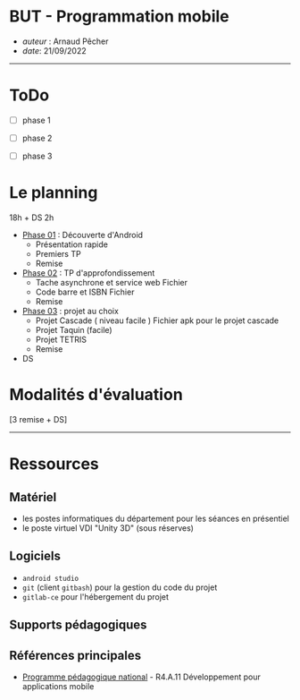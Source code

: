 # BUT - Programmation mobile

* *auteur* : Arnaud Pêcher
* *date*: 21/09/2022

---

# ToDo

- [ ] phase 1
- [ ] phase 2
- [ ] phase 3


# Le planning

18h + DS 2h

* [Phase 01](phases/phase01.md) : Découverte d'Android
    * Présentation rapide 
    * Premiers TP 
    * Remise
* [Phase 02](phases/phase02.md) : TP d'approfondissement
    * Tache asynchrone et service web Fichier
    * Code barre et ISBN Fichier
    * Remise
* [Phase 03](phases/phase03.md) : projet au choix
    * Projet Cascade ( niveau facile ) Fichier apk pour le projet cascade 
    * Projet Taquin (facile) 
    * Projet TETRIS 
    * Remise
* DS 

<!--
* [Séance 01](seances/seance01.md) : environnement de travail et environnement 3d de l'application
   * cours: [Unity et programmation](cours/supportUnity.pdf) 
   * prêt des Oculus Quest
   * configuration des casques ([fiche 9](fiches/9.quest.md))
   * tutoriel "Roll a ball" : adaptation pour la VR
      * projet en mode VR : export dans Oculus ([fiche 6](fiches/6.rv.md)) 
      * gitlab-ce et réalité virtuelle ([fiche 1](fiches/1.gitlab.md))
* [Séance 02](seances/seance02.md): réalisation de la scène 3d et mise en place de la communication réseau
   * début du projet spécifique 
     * environnement 3d ([fiche 2](fiches/2.environnement.md))
     * scripts ([fiche 3](fiches/3.interactions.md))
     * communication réseau  ([fiche 5](fiches/5.reseau.md))
* [Séance 03](seances/seance03.md): interactions avec les contrôleurs, affichage du rythme cardiaque
  * scripts: déplacement et sélection d'objets avec les manettes, avec les touches en mode PC ([fiche 3](fiches/3.interactions.md))
  * affichage du rythme cardiaque dans le moniteur en temps réel
* [Séance 04](seances/seance04.md) : finalisation
   * finalisation du projet et contrôle qualité
   * remise du projet
   * remise du casque
-->

#  Modalités d'évaluation

[3 remise + DS]

---

# Ressources

## Matériel 

* les postes informatiques du département pour les séances en présentiel
* le poste virtuel VDI "Unity 3D" (sous réserves)

## Logiciels

* `android studio`
* `git` (client `gitbash`) pour la gestion du code du projet
* `gitlab-ce` pour l'hébergement du projet

## Supports pédagogiques

<!--
Pour la réalisation du projet, vous disposez d'un ensemble de fiches thématiques contenant les informations nécessaires à la réalisation des différentes fonctionnalités:

* [Fiche 1](fiches/1.gitlab.md): Unity3d & GitLab
* [Fiche 2](fiches/2.environnement.md) : Environnement 3d (terrains, skybox)
* [Fiche 3](fiches/3.interactions.md) : Scripts, Interactions & Gestion des événements (clavier, manette Oculus)
* [Fiche 4](fiches/4.animation.md) : Animation de personnages
* [Fiche 5](fiches/5.reseau.md) : Réseau 
* [Fiche 6](fiches/6.rv.md) : Réalité vituelle (HTC Vive / Oculus Rift, Oculus Go/Quest)
* Fiche 7 : Réalité mixte (Hololens)
* [Fiche 8](fiches/8.sons.md) : Son
* [Fiche 9](fiches/9.quest.md) : Spécificités de l'Oculus Quest (conficuration, suivi de la position dans l'espace, espace de jeu, suivi des mains)
-->

## Références principales

* [Programme pédagogique national](ppn.md) - R4.A.11 Développement pour applications mobile

<!--
* documentation de référence (Unity): https://docs.unity3d.com/Manual/index.html
* tutoriel Roll a ball: https://learn.unity.com/project/roll-a-ball 
* documentation de référence (Oculus): https://developer.oculus.com/documentation/unity/book-unity-gsg/ 
-->
